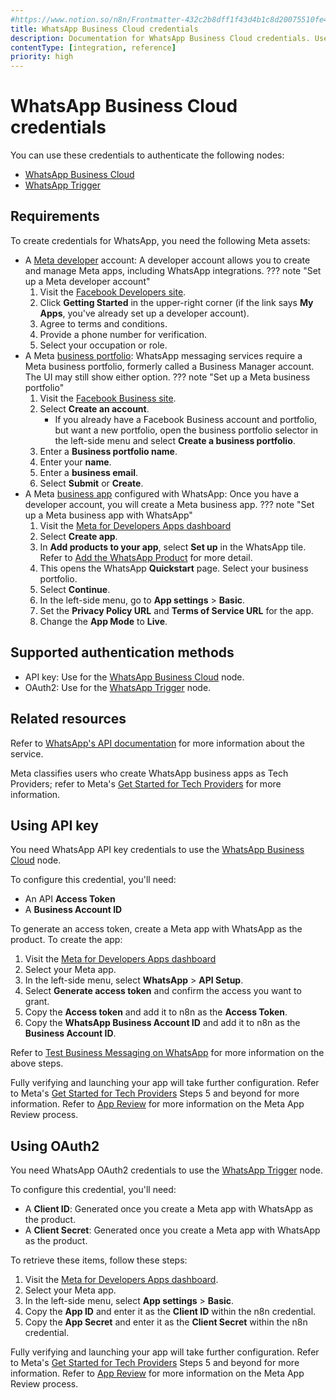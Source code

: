 ```yaml
---
#https://www.notion.so/n8n/Frontmatter-432c2b8dff1f43d4b1c8d20075510fe4
title: WhatsApp Business Cloud credentials
description: Documentation for WhatsApp Business Cloud credentials. Use these credentials to authenticate WhatsApp Business Cloud in n8n, a workflow automation platform.
contentType: [integration, reference]
priority: high
---
```


# WhatsApp Business Cloud credentials

You can use these credentials to authenticate the following nodes:

- [WhatsApp Business Cloud](/integrations/builtin/app-nodes/n8n-nodes-base.whatsapp/index.md)
- [WhatsApp Trigger](/integrations/builtin/trigger-nodes/n8n-nodes-base.whatsapptrigger.md)

## Requirements

To create credentials for WhatsApp, you need the following Meta assets:

- A [Meta developer](https://developers.facebook.com/docs/development/register) account: A developer account allows you to create and manage Meta apps, including WhatsApp integrations.
??? note "Set up a Meta developer account"
	1. Visit the [Facebook Developers site](https://developers.facebook.com).
	2. Click **Getting Started** in the upper-right corner (if the link says **My Apps**, you've already set up a developer account).
	3. Agree to terms and conditions.
	4. Provide a phone number for verification.
	5. Select your occupation or role.
- A Meta [business portfolio](https://www.facebook.com/business/help/1710077379203657?id=180505742745347): WhatsApp messaging services require a Meta business portfolio, formerly called a Business Manager account. The UI may still show either option.
??? note "Set up a Meta business portfolio"
	1. Visit the [Facebook Business site](https://business.facebook.com).
	2. Select **Create an account**.
		* If you already have a Facebook Business account and portfolio, but want a new portfolio, open the business portfolio selector in the left-side menu and select **Create a business portfolio**.
	3. Enter a **Business portfolio name**.
	4. Enter your **name**.
	5. Enter a **business email**.
	6. Select **Submit** or **Create**.
- A Meta [business app](https://developers.facebook.com/docs/development/create-an-app/) configured with WhatsApp: Once you have a developer account, you will create a Meta business app.
??? note "Set up a Meta business app with WhatsApp"
	1. Visit the [Meta for Developers Apps dashboard](https://developers.facebook.com/apps/)
	2. Select **Create app**.
	3. In **Add products to your app**, select **Set up** in the WhatsApp tile. Refer to [Add the WhatsApp Product](https://developers.facebook.com/docs/whatsapp/solution-providers/get-started-for-tech-providers#step-3--add-the-whatsapp-product) for more detail.
	4. This opens the WhatsApp **Quickstart** page. Select your business portfolio.
	5. Select **Continue**.
	6. In the left-side menu, go to **App settings** > **Basic**.
	7. Set the **Privacy Policy URL** and **Terms of Service URL** for the app.
	8. Change the **App Mode** to **Live**.


## Supported authentication methods

- API key: Use for the [WhatsApp Business Cloud](/integrations/builtin/app-nodes/n8n-nodes-base.whatsapp/index.md) node.
- OAuth2: Use for the [WhatsApp Trigger](/integrations/builtin/trigger-nodes/n8n-nodes-base.whatsapptrigger.md) node.

## Related resources

Refer to [WhatsApp's API documentation](https://developers.facebook.com/docs/whatsapp/#platform-apis) for more information about the service.

Meta classifies users who create WhatsApp business apps as Tech Providers; refer to Meta's [Get Started for Tech Providers](https://developers.facebook.com/docs/whatsapp/solution-providers/get-started-for-tech-providers) for more information.

## Using API key

You need WhatsApp API key credentials to use the [WhatsApp Business Cloud](/integrations/builtin/app-nodes/n8n-nodes-base.whatsapp/index.md) node.

To configure this credential, you'll need:

- An API **Access Token**
- A **Business Account ID**

To generate an access token, create a Meta app with WhatsApp as the product. To create the app:

1. Visit the [Meta for Developers Apps dashboard](https://developers.facebook.com/apps/)
2. Select your Meta app.
3. In the left-side menu, select **WhatsApp** > **API Setup**.
4. Select **Generate access token** and confirm the access you want to grant.
5. Copy the **Access token** and add it to n8n as the **Access Token**.
6. Copy the **WhatsApp Business Account ID** and add it to n8n as the **Business Account ID**.

Refer to [Test Business Messaging on WhatsApp](https://developers.facebook.com/docs/whatsapp/solution-providers/become-a-tech-provider-legacy-flow#step-4--test-business-messaging-on-whatsapp) for more information on the above steps.

Fully verifying and launching your app will take further configuration. Refer to Meta's [Get Started for Tech Providers](https://developers.facebook.com/docs/whatsapp/solution-providers/become-a-tech-provider-legacy-flow#step-5--scale-your-solution) Steps 5 and beyond for more information. Refer to [App Review](https://developers.facebook.com/docs/resp-plat-initiatives/app-review) for more information on the Meta App Review process.

## Using OAuth2

You need WhatsApp OAuth2 credentials to use the [WhatsApp Trigger](/integrations/builtin/trigger-nodes/n8n-nodes-base.whatsapptrigger.md) node.

To configure this credential, you'll need:

- A **Client ID**: Generated once you create a Meta app with WhatsApp as the product.
- A **Client Secret**: Generated once you create a Meta app with WhatsApp as the product.

To retrieve these items, follow these steps:

1. Visit the [Meta for Developers Apps dashboard](https://developers.facebook.com/apps/).
2. Select your Meta app.
3. In the left-side menu, select **App settings** > **Basic**.
4. Copy the **App ID** and enter it as the **Client ID** within the n8n credential.
5. Copy the **App Secret** and enter it as the **Client Secret** within the n8n credential.

Fully verifying and launching your app will take further configuration. Refer to Meta's [Get Started for Tech Providers](https://developers.facebook.com/docs/whatsapp/solution-providers/become-a-tech-provider-legacy-flow#step-5--scale-your-solution) Steps 5 and beyond for more information. Refer to [App Review](https://developers.facebook.com/docs/resp-plat-initiatives/app-review) for more information on the Meta App Review process.
